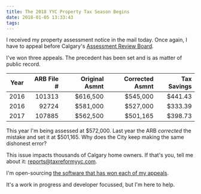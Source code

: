 ```yaml
---
title: The 2018 YYC Property Tax Season Begins
date: 2018-01-05 13:33:43
tags:
---
```


I received my property assessment notice in the mail today. Once again, I have to appeal before Calgary's <a href="http://www.calgaryarb.ca/eCourtPublic/">Assessment Review Board</a>.

I've won three appeals. The precedent has been set and is as matter of public record.

| Year | ARB File # | Original Asmnt | Corrected Asmnt | Tax Savings |
| ---- | ---------: | -------------: | --------------: | ----------: |
| 2016 | 101313     | $616,500       | $545,000        | $441.43     |
| 2016 | 92724      | $581,000       | $527,000        | $333.39     |
| 2017 | 107885     | $562,500       | $501,165        | $398.73     |

This year I'm being assessed at $572,000. Last year the ARB _corrected_ the mistake and set it at $501,165. Why does the City keep making the same dishonest error?

This issue impacts thousands of Calgary home owners. If that's you, tell me about it: [reports@taxreformyyc.com](mailto:reports@taxreformyyc.com).

I'm open-sourcing [the software that has won each of my appeals](https://github.com/TaxReformYYC/report-generator-2018).

It's a work in progress and developer focussed, but I'm here to help.

